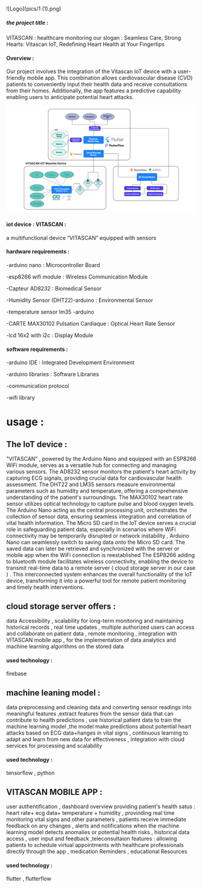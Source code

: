 
![Logo](pics/1 (1).png)

##### the project title :

VITASCAN : healthcare monitoring 
our slogan :
Seamless Care, Strong Hearts: Vitascan IoT, Redefining Heart Health at Your Fingertips

#### Overview :

Our project involves the integration of the Vitascan IoT device with a user-friendly mobile app. This combination allows cardiovascular disease (CVD) patients to conveniently input their health data and receive consultations from their homes. Additionally, the app features a predictive capability enabling users to anticipate potential heart attacks.

![Alt text](diagrame.png)


#### iot device : VITASCAN :

a multifunctional device “VITASCAN” equipped with sensors 

#### hardware requirements : 

-arduino nano : Microcontroller Board

-esp8266 wifi module :  Wireless Communication Module

-Capteur AD8232 :  Biomedical Sensor

-Humidity Sensor (DHT22)-arduino : Environmental Sensor

-temperature sensor lm35 -arduino 

-CARTE MAX30102 Pulsation Cardiaque : Optical Heart Rate Sensor

-lcd 16x2 with i2c : Display Module

#### software requirements : 

-arduino IDE :  Integrated Development Environment

-arduino libraries : Software Libraries

-communication protocol 

-wifi library 


# usage :

## The IoT device :

"VITASCAN" , powered by the Arduino Nano and equipped with an ESP8266 WiFi module, serves as a versatile hub for connecting and managing various sensors. The AD8232 sensor monitors the patient's heart activity by capturing ECG signals, providing crucial data for cardiovascular health assessment.
The DHT22 and LM35 sensors measure environmental parameters such as humidity and temperature, offering a comprehensive understanding of the patient's surroundings. The MAX30102 heart rate sensor utilizes optical technology to capture pulse and blood oxygen levels. 
The Arduino Nano acting as the central processing unit, orchestrates the collection of sensor data, ensuring seamless integration and correlation of vital health information. 
The Micro SD card in the IoT device serves a crucial role in safeguarding patient data, especially in scenarios where WiFi connectivity may be temporarily disrupted or network instability , Arduino Nano can seamlessly switch to saving data onto the Micro SD card. The saved data can later be retrieved and synchronized with the server or mobile app when the WiFi connection is reestablished 
The ESP8266 adding to bluetooth module facilitates wireless connectivity, enabling the device to transmit real-time data to a remote server ( cloud storage server in our case ) . 
This interconnected system enhances the overall functionality of the IoT device, transforming it into a powerful tool for remote patient monitoring and timely health interventions.


## cloud storage server offers :

data Accessibility , scalability for long-term monitoring and maintaining historical records , real time updates , multiple authorized users can access and collaborate on patient data , remote monitoring , integration with VITASCAN mobile app , for the implementation of data analytics and machine learning algorithms on the stored data
#### used technology : 
firebase

## machine leaning model :

data preprocessing and cleaning data and converting sensor readings into meaningful features ,extract features from the sensor data that can contribute to health predictions , use historical patient data to train the machine learning model ,the model make predictions about potential heart attacks based on ECG data+hanges in vital signs , continuous learning to adapt and learn from new data for effectiveness , integration with cloud services for processing and scalability 
#### used technology :
tensorflow , python 

## VITASCAN MOBILE APP : 
user authentification , dashboard overview providing patient's health satus : heart rate+ ecg data+ temperature + humidity  , provinding real time monitoring vital signs and other parameters , patients receive immediate feedback on any changes , alerts and notifications when the machine learning model detects anomalies or potential health risks , historical data access , user input and feedback ,teleconsultaion features : allowing patients to schedule virtual appointments with healthcare professionals directly through the app , medication Reminders , educational Resources
#### used technology : 
flutter , flutterflow 



